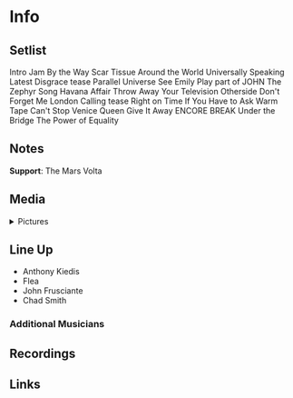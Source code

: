 # Info

## Setlist

Intro Jam
By the Way
Scar Tissue
Around the World
Universally Speaking
Latest Disgrace tease
Parallel Universe
See Emily Play part of JOHN
The Zephyr Song
Havana Affair
Throw Away Your Television
Otherside
Don't Forget Me
London Calling tease
Right on Time
If You Have to Ask
Warm Tape
Can't Stop
Venice Queen
Give It Away
ENCORE BREAK
Under the Bridge
The Power of Equality

## Notes

**Support**: The Mars Volta

## Media 

<details>
  <summary>Pictures</summary>
  <!--<img alt="Setlist" title="Setlist" src="_.jpg" height="200" />-->
</details>

## Line Up

* Anthony Kiedis
* Flea
* John Frusciante
* Chad Smith

### Additional Musicians

## Recordings

## Links

